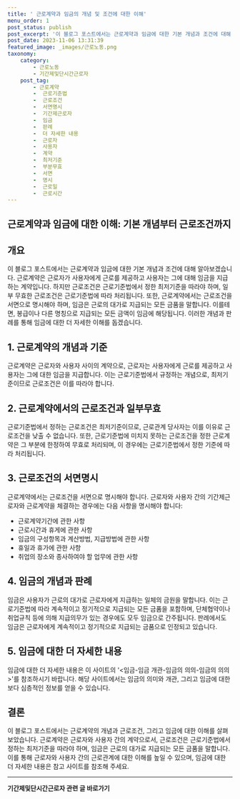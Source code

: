 ```yaml
---
title: ' 근로계약과 임금의 개념 및 조건에 대한 이해'
menu_order: 1
post_status: publish
post_excerpt: '이 블로그 포스트에서는 근로계약과 임금에 대한 기본 개념과 조건에 대해 알아보겠습니다. 근로계약은 근로자가 사용자에게 근로를 제공하고 사용자는 그에 대해 임금을 지급하는 계약입니다. 하지만 근로조건은 근로기준법에서 정한 최저기준을 따라야 하며, 일부 무효한 근로조건은 근로기준법에 따라 처리됩니다. 또한, 근로계약에서는 근로조건을 서면으로 명시해야 하며, 임금은 근로의 대가로 지급되는 모든 금품을 말합니다. 이를테면, 봉급이나 다른 명칭으로 지급되는 모든 금액이 임금에 해당됩니다. 이러한 개념과 판례를 통해 임금에 대한 더 자세한 이해를 돕겠습니다.'
post_date: 2023-11-06 13:31:39
featured_image: _images/근로노동.png
taxonomy:
    category:
        - 근로노동
        - 기간제및단시간근로자
    post_tag:
        - 근로계약
        -  근로기준법
        -  근로조건
        -  서면명시
        -  기간제근로자
        -  임금
        -  판례
        -  더 자세한 내용
        -  근로자
        -  사용자
        -  계약
        -  최저기준
        -  부분무효
        -  서면
        -  명시
        -  근로일
        -  근로시간
---
```



##   근로계약과 임금에 대한 이해: 기본 개념부터 근로조건까지

## 개요
이 블로그 포스트에서는 근로계약과 임금에 대한 기본 개념과 조건에 대해 알아보겠습니다. 근로계약은 근로자가 사용자에게 근로를 제공하고 사용자는 그에 대해 임금을 지급하는 계약입니다. 하지만 근로조건은 근로기준법에서 정한 최저기준을 따라야 하며, 일부 무효한 근로조건은 근로기준법에 따라 처리됩니다. 또한, 근로계약에서는 근로조건을 서면으로 명시해야 하며, 임금은 근로의 대가로 지급되는 모든 금품을 말합니다. 이를테면, 봉급이나 다른 명칭으로 지급되는 모든 금액이 임금에 해당됩니다. 이러한 개념과 판례를 통해 임금에 대한 더 자세한 이해를 돕겠습니다.

## 1. 근로계약의 개념과 기준
근로계약은 근로자와 사용자 사이의 계약으로, 근로자는 사용자에게 근로를 제공하고 사용자는 그에 대한 임금을 지급합니다. 이는 근로기준법에서 규정하는 개념으로, 최저기준이므로 근로조건은 이를 따라야 합니다.

## 2. 근로계약에서의 근로조건과 일부무효
근로기준법에서 정하는 근로조건은 최저기준이므로, 근로관계 당사자는 이를 이유로 근로조건을 낮출 수 없습니다. 또한, 근로기준법에 미치지 못하는 근로조건을 정한 근로계약은 그 부분에 한정하여 무효로 처리되며, 이 경우에는 근로기준법에서 정한 기준에 따라 처리됩니다.

## 3. 근로조건의 서면명시
근로계약에서는 근로조건을 서면으로 명시해야 합니다. 근로자와 사용자 간의 기간제근로자와 근로계약을 체결하는 경우에는 다음 사항을 명시해야 합니다:
- 근로계약기간에 관한 사항
- 근로시간과 휴게에 관한 사항
- 임금의 구성항목과 계산방법, 지급방법에 관한 사항
- 휴일과 휴가에 관한 사항
- 취업의 장소와 종사하여야 할 업무에 관한 사항

## 4. 임금의 개념과 판례
임금은 사용자가 근로의 대가로 근로자에게 지급하는 일체의 금원을 말합니다. 이는 근로기준법에 따라 계속적이고 정기적으로 지급되는 모든 금품을 포함하며, 단체협약이나 취업규칙 등에 의해 지급의무가 있는 경우에도 모두 임금으로 간주됩니다. 판례에서도 임금은 근로자에게 계속적이고 정기적으로 지급되는 금품으로 인정되고 있습니다.

## 5. 임금에 대한 더 자세한 내용
임금에 대한 더 자세한 내용은 이 사이트의 '<임금-임금 개관-임금의 의의-임금의 의의>'를 참조하시기 바랍니다. 해당 사이트에서는 임금의 의미와 개관, 그리고 임금에 대한 보다 심층적인 정보를 얻을 수 있습니다.

## 결론
이 블로그 포스트에서는 근로계약의 개념과 근로조건, 그리고 임금에 대한 이해를 살펴보았습니다. 근로계약은 근로자와 사용자 간의 계약으로서, 근로조건은 근로기준법에서 정하는 최저기준을 따라야 하며, 임금은 근로의 대가로 지급되는 모든 금품을 말합니다. 이를 통해 근로자와 사용자 간의 근로관계에 대한 이해를 높일 수 있으며, 임금에 대한 더 자세한 내용은 참고 사이트를 참조해 주세요.
<!-- wp:separator -->
<hr class="wp-block-separator has-alpha-channel-opacity"/>
<!-- /wp:separator -->

<!-- wp:group {"backgroundColor":"base","layout":{"type":"constrained"}} -->
<div class="wp-block-group has-base-background-color has-background"><!-- wp:paragraph {"align":"center","fontSize":"medium"} -->
<p class="has-text-align-center has-large-font-size"><strong>기간제및단시간근로자 관련 글 바로가기</strong></p>
<!-- /wp:paragraph -->


<!-- wp:latest-posts
{"categories":[{"id":10536,"count":19,"description":"","link":"https://uknowlaw.com/category/%ea%b8%b0%ea%b0%84%ec%a0%9c%eb%b0%8f%eb%8b%a8%ec%8b%9c%ea%b0%84%ea%b7%bc%eb%a1%9c%ec%9e%90/","name":"기간제및단시간근로자","slug":"기간제및단시간근로자","taxonomy":"category","parent":0,"meta":[],"_links":{"self":[{"href":"https://uknowlaw.com/wp-json/wp/v2/categories/10536"}],"collection":[{"href":"https://uknowlaw.com/wp-json/wp/v2/categories"}],"about":[{"href":"https://uknowlaw.com/wp-json/wp/v2/taxonomies/category"}],"wp:post_type":[{"href":"https://uknowlaw.com/wp-json/wp/v2/posts?categories=10536"}],"curies":[{"name":"wp","href":"https://api.w.org/{rel}","templated":true}]}}],"postsToShow":100,"excerptLength":28,"postLayout":"grid","columns":2,"featuredImageAlign":"left","featuredImageSizeSlug":"large","fontSize":"small"} /--></div>
<!-- /wp:group -->